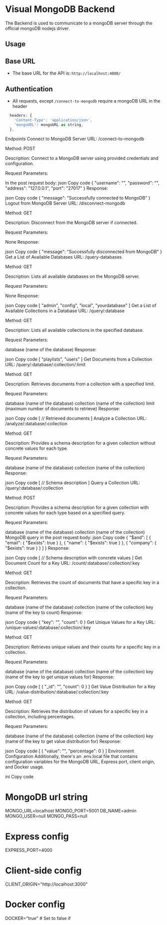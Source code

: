 # Visual MongoDB Backend

The Backend is used to communicate to a mongoDB server through the official mongoDB nodejs driver.

## Usage

## Base URL

- The base URL for the API is: `http://localhost:4000/`

## Authentication

- All requests, except `/connect-to-mongodb` require a mongoDB URL in the header

```javascript
  headers: {
    'Content-Type': 'application/json',
    'mongoURL': mongoURL as string,
  },
```

Endpoints
Connect to MongoDB Server
URL: /connect-to-mongodb

Method: POST

Description: Connect to a MongoDB server using provided credentials and configuration.

Request Parameters:

In the post request body:
json
Copy code
{
  "username": "",
  "password": "",
  "address": "127.0.0.1",
  "port": "27017"
}
Response:

json
Copy code
{
  "message": "Successfully connected to MongoDB"
}
Logout from MongoDB Server
URL: /disconnect-mongodb

Method: GET

Description: Disconnect from the MongoDB server if connected.

Request Parameters:

None
Response:

json
Copy code
{
  "message": "Successfully disconnected from MongoDB"
}
Get a List of Available Databases
URL: /query-databases

Method: GET

Description: Lists all available databases on the MongoDB server.

Request Parameters:

None
Response:

json
Copy code
[
  "admin",
  "config",
  "local",
  "yourdatabase"
]
Get a List of Available Collections in a Database
URL: /query/:database

Method: GET

Description: Lists all available collections in the specified database.

Request Parameters:

database (name of the database)
Response:

json
Copy code
[
  "playlists",
  "users"
]
Get Documents from a Collection
URL: /query/:database/:collection/:limit

Method: GET

Description: Retrieves documents from a collection with a specified limit.

Request Parameters:

database (name of the database)
collection (name of the collection)
limit (maximum number of documents to retrieve)
Response:

json
Copy code
[
  // Retrieved documents
]
Analyze a Collection
URL: /analyze/:database/:collection

Method: GET

Description: Provides a schema description for a given collection without concrete values for each type.

Request Parameters:

database (name of the database)
collection (name of the collection)
Response:

json
Copy code
[
  // Schema description
]
Query a Collection
URL: /query/:database/:collection

Method: POST

Description: Provides a schema description for a given collection with concrete values for each type based on a specified query.

Request Parameters:

database (name of the database)
collection (name of the collection)
MongoDB query in the post request body:
json
Copy code
{ 
  "$and": [ 
    { "email": { "$exists": true } }, 
    { "name": { "$exists": true } }, 
    { "company": { "$exists": true } } 
  ] 
}
Response:

json
Copy code
[
  // Schema description with concrete values
]
Get Document Count for a Key
URL: /count/:database/:collection/:key

Method: GET

Description: Retrieves the count of documents that have a specific key in a collection.

Request Parameters:

database (name of the database)
collection (name of the collection)
key (name of the key to count)
Response:

json
Copy code
{
  "key": "",
  "count": 0
}
Get Unique Values for a Key
URL: /unique-values/:database/:collection/:key

Method: GET

Description: Retrieves unique values and their counts for a specific key in a collection.

Request Parameters:

database (name of the database)
collection (name of the collection)
key (name of the key to get unique values for)
Response:

json
Copy code
[
  {
    "_id": "",
    "count": 0
  }
]
Get Value Distribution for a Key
URL: /value-distribution/:database/:collection/:key

Method: GET

Description: Retrieves the distribution of values for a specific key in a collection, including percentages.

Request Parameters:

database (name of the database)
collection (name of the collection)
key (name of the key to get value distribution for)
Response:

json
Copy code
[
  {
    "value": "",
    "percentage": 0
  }
]
Environment Configuration
Additionally, there's an .env.local file that contains configuration variables for the MongoDB URL, Express port, client origin, and Docker usage.

ini
Copy code
# MongoDB url string
MONGO_URL=localhost
MONGO_PORT=5001
DB_NAME=admin
MONGO_USER=null
MONGO_PASS=null

# Express config
EXPRESS_PORT=4000

# Client-side config
CLIENT_ORIGIN="http://localhost:3000"

# Docker config
DOCKER="true" # Set to false if
